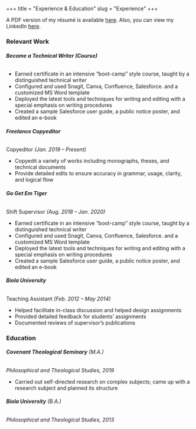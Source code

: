 +++
title = "Experience & Education"
slug = "Experience"
+++

A PDF version of my résumé is available [here](https://drive.google.com/file/d/12eP-PqR0HzXRom73CYI_y98Pui1-zxr3/view?usp=sharing). Also, you can view my LinkedIn [here](https://www.linkedin.com/in/nathanlaux/).


### Relevant Work

###### **Become a Technical Writer (Course)**

+ Earned certificate in an intensive “boot-camp” style course, taught by a distinguished technical writer
+ Configured and used Snagit, Canva, Confluence, Salesforce. and a customized MS Word template
+ Deployed the latest tools and techniques for writing and editing with a special emphasis on writing procedures
+ Created a sample Salesforce user guide, a public notice poster, and edited an e-book



###### **Freelance Copyeditor**
Copyeditor *(Jan. 2019 – Present)*

+ Copyedit a variety of works including monographs, theses, and technical documents
+ Provide detailed edits to ensure accuracy in grammar, usage, clarity, and logical flow



###### **Go Get Em Tiger**

Shift Supervisor *(Aug. 2018 – Jan. 2020)*

  + Earned certificate in an intensive “boot-camp” style course, taught by a distinguished technical writer
  + Configured and used Snagit, Canva, Confluence, Salesforce. and a customized MS Word template
  + Deployed the latest tools and techniques for writing and editing with a special emphasis on writing procedures
  + Created a sample Salesforce user guide, a public notice poster, and edited an e-book


###### **Biola University**

  Teaching Assistant *(Feb. 2012 – May 2014)*

  + Helped facilitate in-class discussion and helped design assignments
  + Provided detailed feedback for students’ assignments
  + Documented reviews of supervisor’s publications


### Education

###### **Covenant Theological Seminary** (M.A.)
*Philosophical and Theological Studies, 2019*

  + Carried out self-directed research on complex subjects; came up with a research subject and planned its structure


###### **Biola University** (B.A.)
*Philosophical and Theological Studies, 2013*
